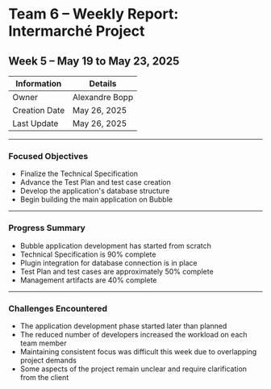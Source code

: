 # Team 6 – Weekly Report: Intermarché Project

## Week 5 – May 19 to May 23, 2025

| Information   | Details         |
| ------------- | --------------- |
| Owner         | Alexandre Bopp  |
| Creation Date | May 26, 2025    |
| Last Update   | May 26, 2025    |

---

### Focused Objectives

- Finalize the Technical Specification  
- Advance the Test Plan and test case creation  
- Develop the application's database structure  
- Begin building the main application on Bubble  

---

### Progress Summary

- Bubble application development has started from scratch  
- Technical Specification is 90% complete  
- Plugin integration for database connection is in place  
- Test Plan and test cases are approximately 50% complete  
- Management artifacts are 40% complete  

---

### Challenges Encountered

- The application development phase started later than planned  
- The reduced number of developers increased the workload on each team member  
- Maintaining consistent focus was difficult this week due to overlapping project demands  
- Some aspects of the project remain unclear and require clarification from the client  
